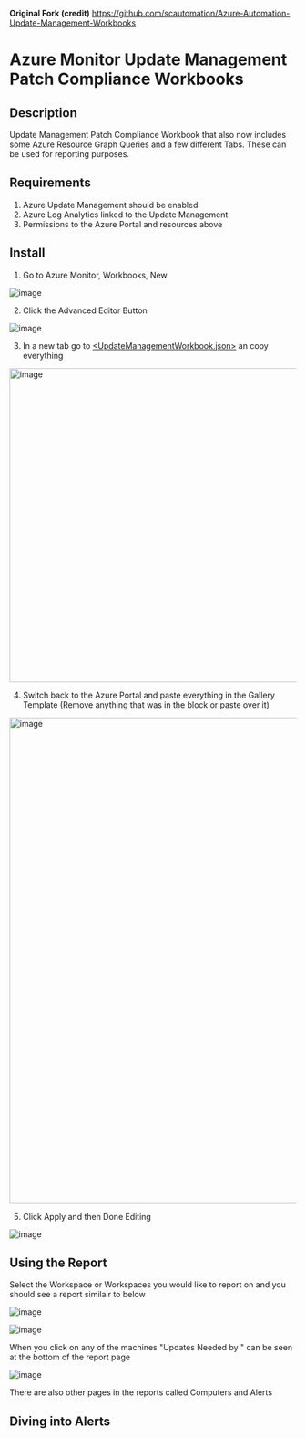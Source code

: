**Original Fork (credit)**
<https://github.com/scautomation/Azure-Automation-Update-Management-Workbooks>

# Azure Monitor Update Management Patch Compliance Workbooks

## Description

Update Management Patch Compliance Workbook that also now includes some Azure Resource Graph Queries and a few different Tabs. These can be used for reporting purposes.

## Requirements
1. Azure Update Management should be enabled
1. Azure Log Analytics linked to the Update Management
1. Permissions to the Azure Portal and resources above

## Install

1. Go to Azure Monitor, Workbooks, New

![image](https://user-images.githubusercontent.com/23274490/170032890-980a1ac5-6cca-457b-a85c-147e82051766.png)

2. Click the Advanced Editor Button

![image](https://user-images.githubusercontent.com/23274490/170033119-de718069-6879-4d8a-a158-18b7c9183392.png)

3. In a new tab go to [<UpdateManagementWorkbook.json>](https://raw.githubusercontent.com/WernerRall147/Powershell/main/UpdateManagementQueryLogs/UpdateManagementWorkbook.json) an copy everything

<img width="550" alt="image" src="https://user-images.githubusercontent.com/23274490/170033476-d77ebeef-6cba-4a13-8230-4e19ab5cf3fb.png">

4. Switch back to the Azure Portal and paste everything in the Gallery Template (Remove anything that was in the block or paste over it)

<img width="852" alt="image" src="https://user-images.githubusercontent.com/23274490/170033791-889289f0-aee6-43df-a0ee-2c74130585f2.png">

5. Click Apply and then Done Editing

![image](https://user-images.githubusercontent.com/23274490/170033907-df1de752-5327-4b67-80d9-90ee54978746.png)

## Using the Report

Select the Workspace or Workspaces you would like to report on and you should see a report similair to below

![image](https://user-images.githubusercontent.com/23274490/170034465-c44d6cfb-2bc4-417c-bf58-efb50bacc54a.png)

![image](https://user-images.githubusercontent.com/23274490/170034492-650f03b2-bff5-43f5-94a6-73bf8867d7f1.png)

When you click on any of the machines "Updates Needed by <unset>" can be seen at the bottom of the report page

![image](https://user-images.githubusercontent.com/23274490/170034652-c9dba54d-fd5b-4f54-986e-b8c0f0198ca7.png)

There are also other pages in the reports called Computers and Alerts


## Diving into Alerts
